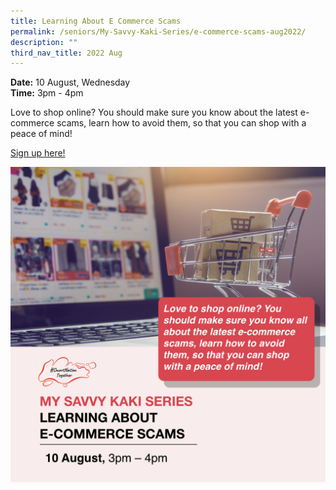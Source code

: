```yaml
---
title: Learning About E Commerce Scams
permalink: /seniors/My-Savvy-Kaki-Series/e-commerce-scams-aug2022/
description: ""
third_nav_title: 2022 Aug
---
```


**Date:** 10 August, Wednesday
<br> **Time:** 3pm - 4pm

Love to shop online? You should make sure you know about the latest e-commerce scams, learn how to avoid them, so that you can shop with a peace of mind!

[Sign up here!](https://go.gov.sg/seniors-ecommercescam-aug10)

![free webinars on e-commerce scams for seniors](/images/Aug%202022/Seniors_10%20Aug.jpeg)